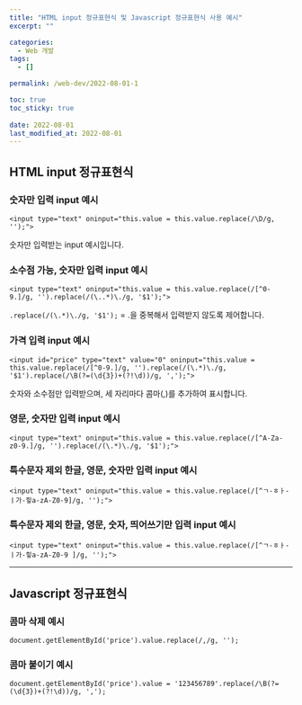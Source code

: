 ```yaml
---
title: "HTML input 정규표현식 및 Javascript 정규표현식 사용 예시"
excerpt: ""

categories:
  - Web 개발
tags:
  - []

permalink: /web-dev/2022-08-01-1

toc: true
toc_sticky: true
 
date: 2022-08-01
last_modified_at: 2022-08-01
---
```


## HTML input 정규표현식

### 숫자만 입력 input 예시
```
<input type="text" oninput="this.value = this.value.replace(/\D/g, '');">
```
숫자만 입력받는 input 예시입니다.

### 소수점 가능, 숫자만 입력 input 예시
```
<input type="text" oninput="this.value = this.value.replace(/[^0-9.]/g, '').replace(/(\..*)\./g, '$1');">
```
`.replace(/(\.*)\./g, '$1');` = .을 중복해서 입력받지 않도록 제어합니다.

### 가격 입력 input 예시
```
<input id="price" type="text" value="0" oninput="this.value = this.value.replace(/[^0-9.]/g, '').replace(/(\.*)\./g, '$1').replace(/\B(?=(\d{3})+(?!\d))/g, ',');">
```
숫자와 소수점만 입력받으며, 세 자리마다 콤마(,)를 추가하여 표시합니다.

### 영문, 숫자만 입력 input 예시
```
<input type="text" oninput="this.value = this.value.replace(/[^A-Za-z0-9.]/g, '').replace(/(\.*)\./g, '$1');">
```

### 특수문자 제외 한글, 영문, 숫자만 입력 input 예시
```
<input type="text" oninput="this.value = this.value.replace(/[^ㄱ-ㅎㅏ-ㅣ가-힣a-zA-Z0-9]/g, '');">
```

### 특수문자 제외 한글, 영문, 숫자, 띄어쓰기만 입력 input 예시
```
<input type="text" oninput="this.value = this.value.replace(/[^ㄱ-ㅎㅏ-ㅣ가-힣a-zA-Z0-9 ]/g, '');">
```

---

## Javascript 정규표현식

### 콤마 삭제 예시
```
document.getElementById('price').value.replace(/,/g, '');
```

### 콤마 붙이기 예시
```
document.getElementById('price').value = '123456789'.replace(/\B(?=(\d{3})+(?!\d))/g, ',');
```
